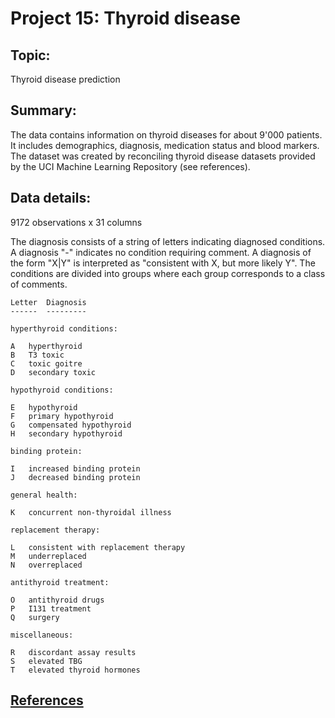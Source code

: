 # Project 15: Thyroid disease

## Topic: 
Thyroid disease prediction

## Summary: 
The data contains information on thyroid diseases for about 9'000 patients. It
includes demographics, diagnosis, medication status and blood markers. The 
dataset was created by reconciling thyroid disease datasets provided by the UCI 
Machine Learning Repository (see references).


## Data details: 
9172 observations x 31 columns

The diagnosis consists of a string of letters indicating diagnosed conditions.
A diagnosis "-" indicates no condition requiring comment.  A diagnosis of the
form "X|Y" is interpreted as "consistent with X, but more likely Y".  The
conditions are divided into groups where each group corresponds to a class of
comments.

    Letter  Diagnosis
    ------  ---------

    hyperthyroid conditions:

    A   hyperthyroid
    B   T3 toxic
    C   toxic goitre
    D   secondary toxic

    hypothyroid conditions:

    E   hypothyroid
    F   primary hypothyroid
    G   compensated hypothyroid
    H   secondary hypothyroid

    binding protein:

    I   increased binding protein
    J   decreased binding protein

    general health:

    K   concurrent non-thyroidal illness

    replacement therapy:

    L   consistent with replacement therapy
    M   underreplaced
    N   overreplaced

    antithyroid treatment:

    O   antithyroid drugs
    P   I131 treatment
    Q   surgery

    miscellaneous:

    R   discordant assay results
    S   elevated TBG
    T   elevated thyroid hormones

## [References](https://archive.ics.uci.edu/ml/datasets/thyroid+disease)
